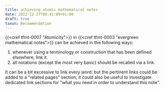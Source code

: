 ```yaml
---
title: achieving atomic mathematical notes
date: 2022-12-27T08:41:09+01:00
draft: true
taxon: Recommendation
---
```


{{<cref tfmt-0007 "Atomicity">}} in {{<cref tfmt-0003 "evergreen mathematical notes">}} can be achieved in the following ways:
1. whenever using a terminology or construction that has been defined elsewhere, link it.
2. all notations (except the most very basic) should be recalled via a link.

It can be a bit excessive to link every word: but the pertinent links could be added to a "related pages" section; it could also be useful to investigate dedicated link sections for "what you need in order to understand this note".
